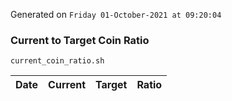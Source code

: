 Generated on `Friday 01-October-2021 at 09:20:04`

### Current to Target Coin Ratio
`current_coin_ratio.sh`

Date|Current|Target|Ratio
---|---|---|---
